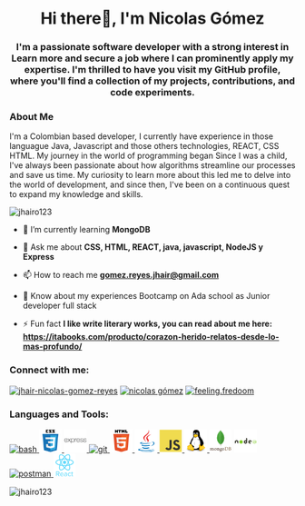 <h1 align="center">Hi there👋, I'm Nicolas Gómez</h1>
<h3 align="center">I'm a passionate software developer with a strong interest in Learn more and secure a job where I can prominently apply my expertise. I'm thrilled to have you visit my GitHub profile, where you'll find a collection of my projects, contributions, and code experiments.

### About Me

I'm a Colombian based developer, I currently have experience in those languague Java, Javascript and those others technologies, REACT, CSS HTML. My journey in the world of programming began Since I was a child, I've always been passionate about how algorithms streamline our processes and save us time. My curiosity to learn more about this led me to delve into the world of development, and since then, I've been on a continuous quest to expand my knowledge and skills.</h3>

<p align="left"> <img src="https://komarev.com/ghpvc/?username=jhairo123&label=Profile%20views&color=0e75b6&style=flat" alt="jhairo123" /> </p>

- 🌱 I’m currently learning **MongoDB**

- 💬 Ask me about **CSS, HTML, REACT, java, javascript, NodeJS y Express**

- 📫 How to reach me **gomez.reyes.jhair@gmail.com**

- 📄 Know about my experiences Bootcamp on Ada school as Junior developer full stack

- ⚡ Fun fact **I like write literary works, you can read about me here: https://itabooks.com/producto/corazon-herido-relatos-desde-lo-mas-profundo/**

<h3 align="left">Connect with me:</h3>
<p align="left">
<a href="https://linkedin.com/in/jhair-nicolas-gomez-reyes" target="blank"><img align="center" src="https://raw.githubusercontent.com/rahuldkjain/github-profile-readme-generator/master/src/images/icons/Social/linked-in-alt.svg" alt="jhair-nicolas-gomez-reyes" height="30" width="40" /></a>
<a href="https://fb.com/Jhairgomy" target="blank"><img align="center" src="https://raw.githubusercontent.com/rahuldkjain/github-profile-readme-generator/master/src/images/icons/Social/facebook.svg" alt="nicolas gómez" height="30" width="40" /></a>
<a href="https://instagram.com/feeling.freedom" target="blank"><img align="center" src="https://raw.githubusercontent.com/rahuldkjain/github-profile-readme-generator/master/src/images/icons/Social/instagram.svg" alt="feeling.fredoom" height="30" width="40" /></a>
</p>

<h3 align="left">Languages and Tools:</h3>
<p align="left"> <a href="https://www.gnu.org/software/bash/" target="_blank" rel="noreferrer"> <img src="https://www.vectorlogo.zone/logos/gnu_bash/gnu_bash-icon.svg" alt="bash" width="40" height="40"/> </a> <a href="https://www.blender.org/" target="_blank" rel="noreferrer"> <a href="https://www.w3schools.com/css/" target="_blank" rel="noreferrer"> <img src="https://raw.githubusercontent.com/devicons/devicon/master/icons/css3/css3-original-wordmark.svg" alt="css3" width="40" height="40"/> </a> <a href="https://expressjs.com" target="_blank" rel="noreferrer"> <img src="https://raw.githubusercontent.com/devicons/devicon/master/icons/express/express-original-wordmark.svg" alt="express" width="40" height="40"/> </a> <a href="https://git-scm.com/" target="_blank" rel="noreferrer"> <img src="https://www.vectorlogo.zone/logos/git-scm/git-scm-icon.svg" alt="git" width="40" height="40"/> </a> <a href="https://www.w3.org/html/" target="_blank" rel="noreferrer"> <img src="https://raw.githubusercontent.com/devicons/devicon/master/icons/html5/html5-original-wordmark.svg" alt="html5" width="40" height="40"/> </a> <a href="https://www.java.com" target="_blank" rel="noreferrer"> <img src="https://raw.githubusercontent.com/devicons/devicon/master/icons/java/java-original.svg" alt="java" width="40" height="40"/> </a> <a href="https://developer.mozilla.org/en-US/docs/Web/JavaScript" target="_blank" rel="noreferrer"> <img src="https://raw.githubusercontent.com/devicons/devicon/master/icons/javascript/javascript-original.svg" alt="javascript" width="40" height="40"/> </a> <a href="https://www.linux.org/" target="_blank" rel="noreferrer"> <img src="https://raw.githubusercontent.com/devicons/devicon/master/icons/linux/linux-original.svg" alt="linux" width="40" height="40"/> </a>  <img src="https://raw.githubusercontent.com/devicons/devicon/master/icons/mongodb/mongodb-original-wordmark.svg" alt="mongodb" width="40" height="40"/> </a> <a href="https://nodejs.org" target="_blank" rel="noreferrer"> <img src="https://raw.githubusercontent.com/devicons/devicon/master/icons/nodejs/nodejs-original-wordmark.svg" alt="nodejs" width="40" height="40"/> </a> <a href="https://postman.com" target="_blank" rel="noreferrer"> <img src="https://www.vectorlogo.zone/logos/getpostman/getpostman-icon.svg" alt="postman" width="40" height="40"/> </a> <a href="https://reactjs.org/" target="_blank" rel="noreferrer"> <img src="https://raw.githubusercontent.com/devicons/devicon/master/icons/react/react-original-wordmark.svg" alt="react" width="40" height="40"/> </a> </p>

<p><img align="center" src="https://github-readme-stats.vercel.app/api/top-langs?username=jhairo123&show_icons=true&locale=en&layout=compact" alt="jhairo123" /></p>
